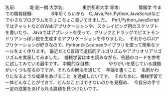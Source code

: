 名前:
 　　　堤 創一朗
大学名:
　　　　東京都市大学
専攻:
　　　　情報学
今までの開発経験:
　　　　8年前くらいから　C,Java,Perl,Python,JavaScriptなどで小さなプログラムをちょこちょこ書いてきました。
  Perl,Python,JavaScriptではチャットなどのWebアプリケーションや、スクレイピング用のスクリプトを書いたり、
  Javaではアプレットを使って、クリックとドラッグでピエトモンドリアンっぽい絵を生成するアプリケーションを作りました。
  それからCUIアプリケーションが好きなので、Pythonからcursesライブラリを使って簡単なツールをよく作ります。
  最近だとC言語で遺伝的アルゴリズムやアプリオリアリゴリズムを実装してみました。
  機械学習は本を読みながら、例題のコードを参考に試してみている最中です。
中期的な目標:
　　　　やりがいを感じている課題がいくつも在るのですが、それらの解決を通じて
    卒論を書くこと
    名刺がわりになるような成果をあげること
  を達成したいです。
  そのために、機械学習で一体どんなことができて、どんなことはできないのかを見極め、
  今自分の手で一定の成果をあげられる課題を見つけたいです。
